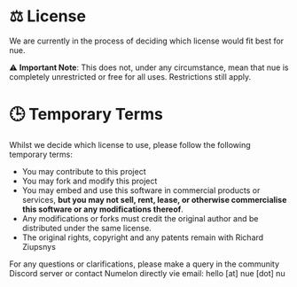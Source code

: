 # ⚖️ License
We are currently in the process of deciding which license would fit best for nue.

⚠️ **Important Note**: This does not, under any circumstance, mean that nue is completely unrestricted or free for all uses. Restrictions still apply.

# 🕒 Temporary Terms
Whilst we decide which license to use, please follow the following temporary terms:

- You may contribute to this project
- You may fork and modify this project
- You may embed and use this software in commercial products or services, **but you may not sell, rent, lease, or otherwise commercialise this software or any modifications thereof**.
- Any modifications or forks must credit the original author and be distributed under the same license.
- The original rights, copyright and any patents remain with Richard Ziupsnys

For any questions or clarifications, please make a query in the community Discord server or contact Numelon directly vie email: hello [at] nue [dot] nu
